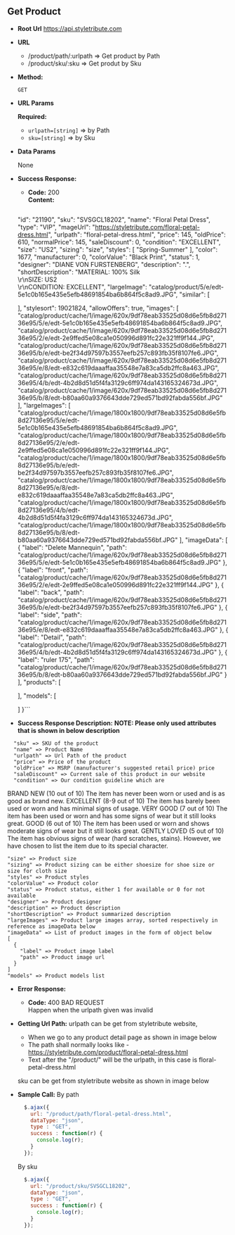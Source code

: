 **Get Product**
----

* **Root Url**
  https://api.styletribute.com
  
* **URL**

  - /product/path/:urlpath => Get product by Path
  - /product/sku/:sku => Get produt by Sku

* **Method:**

  `GET`
  
*  **URL Params**

   **Required:**
 
   - `urlpath=[string]` => by Path
   - `sku=[string]` => by Sku

* **Data Params**

  None

* **Success Response:**

  * **Code:** 200 <br />
    **Content:** 
    ```{
  "id": "21190",
  "sku": "SVSGCL18202",
  "name": "Floral Petal Dress",
  "type": "VIP",
  "mageUrl": "https://styletribute.com/floral-petal-dress.html",
  "urlpath": "floral-petal-dress.html",
  "price": 145,
  "oldPrice": 610,
  "normalPrice": 145,
  "saleDiscount": 0,
  "condition": "EXCELLENT",
  "size": "US2",
  "sizing": "size",
  "styles": [
    "Spring-Summer"
  ],
  "color": 1677,
  "manufacturer": 0,
  "colorValue": "Black Print",
  "status": 1,
  "designer": "DIANE VON FURSTENBERG",
  "description": ".",
  "shortDescription": "MATERIAL: 100% Silk<br />\r\nSIZE: US2<br />\r\nCONDITION: EXCELLENT",
  "largeImage": "catalog/product/5/e/edt-5e1c0b165e435e5efb48691854ba6b864f5c8ad9.JPG",
  "similar": [
    
  ],
  "stylesort": 19021824,
  "allowOffers": true,
  "images": [
    "catalog/product/cache/1/image/620x/9df78eab33525d08d6e5fb8d27136e95/5/e/edt-5e1c0b165e435e5efb48691854ba6b864f5c8ad9.JPG",
    "catalog/product/cache/1/image/620x/9df78eab33525d08d6e5fb8d27136e95/2/e/edt-2e9ffed5e08ca1e050996d891fc22e321ff9f144.JPG",
    "catalog/product/cache/1/image/620x/9df78eab33525d08d6e5fb8d27136e95/b/e/edt-be2f34d97597b3557eefb257c893fb35f8107fe6.JPG",
    "catalog/product/cache/1/image/620x/9df78eab33525d08d6e5fb8d27136e95/e/8/edt-e832c619daaaffaa35548e7a83ca5db2ffc8a463.JPG",
    "catalog/product/cache/1/image/620x/9df78eab33525d08d6e5fb8d27136e95/4/b/edt-4b2d8d51d5f4fa3129c6ff974da143165324673d.JPG",
    "catalog/product/cache/1/image/620x/9df78eab33525d08d6e5fb8d27136e95/b/8/edt-b80aa60a9376643dde729ed571bd92fabda556bf.JPG"
  ],
  "largeImages": [
    "catalog/product/cache/1/image/1800x1800/9df78eab33525d08d6e5fb8d27136e95/5/e/edt-5e1c0b165e435e5efb48691854ba6b864f5c8ad9.JPG",
    "catalog/product/cache/1/image/1800x1800/9df78eab33525d08d6e5fb8d27136e95/2/e/edt-2e9ffed5e08ca1e050996d891fc22e321ff9f144.JPG",
    "catalog/product/cache/1/image/1800x1800/9df78eab33525d08d6e5fb8d27136e95/b/e/edt-be2f34d97597b3557eefb257c893fb35f8107fe6.JPG",
    "catalog/product/cache/1/image/1800x1800/9df78eab33525d08d6e5fb8d27136e95/e/8/edt-e832c619daaaffaa35548e7a83ca5db2ffc8a463.JPG",
    "catalog/product/cache/1/image/1800x1800/9df78eab33525d08d6e5fb8d27136e95/4/b/edt-4b2d8d51d5f4fa3129c6ff974da143165324673d.JPG",
    "catalog/product/cache/1/image/1800x1800/9df78eab33525d08d6e5fb8d27136e95/b/8/edt-b80aa60a9376643dde729ed571bd92fabda556bf.JPG"
  ],
  "imageData": [
    {
      "label": "Delete Mannequin",
      "path": "catalog/product/cache/1/image/620x/9df78eab33525d08d6e5fb8d27136e95/5/e/edt-5e1c0b165e435e5efb48691854ba6b864f5c8ad9.JPG"
    },
    {
      "label": "front",
      "path": "catalog/product/cache/1/image/620x/9df78eab33525d08d6e5fb8d27136e95/2/e/edt-2e9ffed5e08ca1e050996d891fc22e321ff9f144.JPG"
    },
    {
      "label": "back",
      "path": "catalog/product/cache/1/image/620x/9df78eab33525d08d6e5fb8d27136e95/b/e/edt-be2f34d97597b3557eefb257c893fb35f8107fe6.JPG"
    },
    {
      "label": "side",
      "path": "catalog/product/cache/1/image/620x/9df78eab33525d08d6e5fb8d27136e95/e/8/edt-e832c619daaaffaa35548e7a83ca5db2ffc8a463.JPG"
    },
    {
      "label": "Detail",
      "path": "catalog/product/cache/1/image/620x/9df78eab33525d08d6e5fb8d27136e95/4/b/edt-4b2d8d51d5f4fa3129c6ff974da143165324673d.JPG"
    },
    {
      "label": "ruler 175",
      "path": "catalog/product/cache/1/image/620x/9df78eab33525d08d6e5fb8d27136e95/b/8/edt-b80aa60a9376643dde729ed571bd92fabda556bf.JPG"
    }
  ],
  "products": [
    
  ],
  "models": [
    
  ]
}```

* **Success Response Description:**
  **NOTE: Please only used attributes that is shown in below description**

```
  "sku" => SKU of the product
  "name" => Product Name
  "urlpath" => Url Path of the product
  "price" => Price of the product
  "oldPrice" => MSRP (manufacturer's suggested retail price) price
  "saleDiscount" => Current sale of this product in our website
  "condition" => Our condition guideline which are
  ```
  BRAND NEW (10 out of 10)	The item has never been worn or used and is as good as brand new.
  EXCELLENT (8-9 out of 10)	The item has barely been used or worn and has minimal signs of usage.
  VERY GOOD (7 out of 10)	The item has been used or worn and has some signs of wear but it still looks great.
  GOOD (6 out of 10)	The item has been used or worn and shows moderate signs of wear but it still looks great.
  GENTLY LOVED (5 out of 10)	The item has obvious signs of wear (hard scratches, stains). However, we have chosen to list the item due to its special character.
  ```   
  "size" => Product size
  "sizing" => Product sizing can be either shoesize for shoe size or size for cloth size
  "styles" => Product styles
  "colorValue" => Product color
  "status" => Product status, either 1 for available or 0 for not available 
  "designer" => Product designer
  "description" => Product description
  "shortDescription" => Product summarized description
  "largeImages" => Product large images array, sorted respectively in reference as imageData below
  "imageData" => List of product images in the form of object below
  [
    {
      "label" => Product image label
      "path" => Product image url
    }
  ]
  "models" => Product models list
```

* **Error Response:**

  * **Code:** 400 BAD REQUEST <br />
  Happen when the urlpath given was invalid

* **Getting Url Path:**
  urlpath can be get from styletribute website, 
  - When we go to any product detail page as shown in image below
  - The path shall normally looks like - https://styletribute.com/product/floral-petal-dress.html
  - Text after the "/product/" will be the urlpath, in this case is floral-petal-dress.html
  
  sku can be get from styletribute website as shown in image below
  
* **Sample Call:**
  By path
  ```javascript
    $.ajax({
      url: "/product/path/floral-petal-dress.html",
      dataType: "json",
      type : "GET",
      success : function(r) {
        console.log(r);
      }
    });
  ```
  
  By sku
  ```javascript
    $.ajax({
      url: "/product/sku/SVSGCL18202",
      dataType: "json",
      type : "GET",
      success : function(r) {
        console.log(r);
      }
    });
  ```
